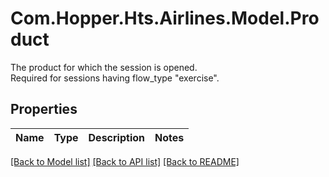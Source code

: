 # Com.Hopper.Hts.Airlines.Model.Product
The product for which the session is opened.<br/>Required for sessions having flow_type \"exercise\".

## Properties

Name | Type | Description | Notes
------------ | ------------- | ------------- | -------------

[[Back to Model list]](../../README.md#documentation-for-models) [[Back to API list]](../../README.md#documentation-for-api-endpoints) [[Back to README]](../../README.md)

